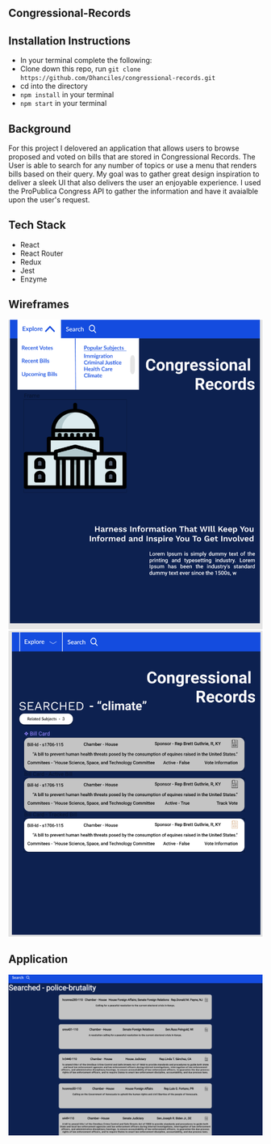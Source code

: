 ## Congressional-Records

## Installation Instructions 

 - In your terminal complete the following: 
 - Clone down this repo, run `git clone https://github.com/Dhanciles/congressional-records.git`
 - cd into the directory
 - `npm install` in your terminal
 - `npm start` in your terminal

 ## Background 

  For this project I delovered an application that allows users to browse proposed and voted on bills that are stored in Congressional Records. The User is able to search for any number of topics or use a menu that renders bills based on their query. My goal was to gather great design inspiration to deliver a sleek UI that also delivers the user an enjoyable experience. I used the ProPublica Congress API to gather the information and have it avaialble upon the user's request.

## Tech Stack

- React
- React Router
- Redux
- Jest
- Enzyme

## Wireframes 

![wireframe1](public/images/wireframe-1.png)
![wireframe2](public/images/wireframe-2.png)

## Application 
![webpage](public/images/web-page.png)


